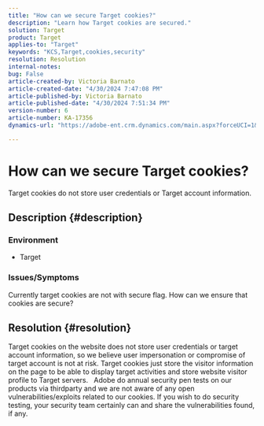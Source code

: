 ```yaml
---
title: "How can we secure Target cookies?"
description: "Learn how Target cookies are secured."
solution: Target
product: Target
applies-to: "Target"
keywords: "KCS,Target,cookies,security"
resolution: Resolution
internal-notes: 
bug: False
article-created-by: Victoria Barnato
article-created-date: "4/30/2024 7:47:08 PM"
article-published-by: Victoria Barnato
article-published-date: "4/30/2024 7:51:34 PM"
version-number: 6
article-number: KA-17356
dynamics-url: "https://adobe-ent.crm.dynamics.com/main.aspx?forceUCI=1&pagetype=entityrecord&etn=knowledgearticle&id=978b596c-2a07-ef11-9f8a-6045bd0a08d9"

---
```

# How can we secure Target cookies?


Target cookies do not store user credentials or Target account information.

## Description {#description}


### <b>Environment</b>

- Target




### <b>Issues/Symptoms</b>

Currently target cookies are not with secure flag. How can we ensure that cookies are secure?


## Resolution {#resolution}


Target cookies on the website does not store user credentials or target account information, so we believe user impersonation or compromise of target account is not at risk. Target cookies just store the visitor information on the page to be able to display target activities and store website visitor profile to Target servers.
 
Adobe do annual security pen tests on our products via thirdparty and we are not aware of any open vulnerabilities/exploits related to our cookies. If you wish to do security testing, your security team certainly can and share the vulnerabilities found, if any.
